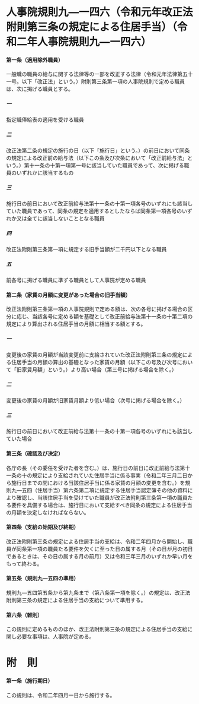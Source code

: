 # 人事院規則九―一四六（令和元年改正法附則第三条の規定による住居手当）（令和二年人事院規則九―一四六）
#### 第一条（適用除外職員）
一般職の職員の給与に関する法律等の一部を改正する法律（令和元年法律第五十一号。以下「改正法」という。）附則第三条第一項の人事院規則で定める職員は、次に掲げる職員とする。
##### 一
指定職俸給表の適用を受ける職員
##### 二
改正法第二条の規定の施行の日（以下「施行日」という。）の前日において同条の規定による改正前の給与法（以下この条及び次条において「改正前給与法」という。）第十一条の十第一項第一号に該当していた職員であって、次に掲げる職員のいずれかに該当するもの
##### 三
施行日の前日において改正前給与法第十一条の十第一項各号のいずれにも該当していた職員であって、同条の規定を適用するとしたならば同条第一項各号のいずれか又は全てに該当しないこととなる職員
##### 四
改正法附則第三条第一項に規定する旧手当額が二千円以下となる職員
##### 五
前各号に掲げる職員に準ずる職員として人事院が定める職員
#### 第二条（家賃の月額に変更があった場合の旧手当額）
改正法附則第三条第一項の人事院規則で定める額は、次の各号に掲げる場合の区分に応じ、当該各号に定める額を基礎として改正前給与法第十一条の十第二項の規定により算出される住居手当の月額に相当する額とする。
##### 一
変更後の家賃の月額が当該変更前に支給されていた改正法附則第三条の規定による住居手当の月額の算出の基礎となった家賃の月額（以下この号及び次号において「旧家賃月額」という。）より高い場合（第三号に掲げる場合を除く。）
##### 二
変更後の家賃の月額が旧家賃月額より低い場合（次号に掲げる場合を除く。）
##### 三
施行日の前日において改正前給与法第十一条の十第一項各号のいずれにも該当していた場合
#### 第三条（確認及び決定）
各庁の長（その委任を受けた者を含む。）は、施行日の前日に改正前給与法第十一条の十の規定により支給されていた住居手当に係る事実（令和二年三月二日から施行日までの間における当該住居手当に係る家賃の月額の変更を含む。）を規則九―五四（住居手当）第六条第二項に規定する住居手当認定簿その他の資料により確認し、当該住居手当を受けていた職員が改正法附則第三条第一項の職員たる要件を具備する場合は、施行日において支給すべき同条の規定による住居手当の月額を決定しなければならない。
#### 第四条（支給の始期及び終期）
改正法附則第三条の規定による住居手当の支給は、令和二年四月から開始し、職員が同条第一項の職員たる要件を欠くに至った日の属する月（その日が月の初日であるときは、その日の属する月の前月）又は令和三年三月のいずれか早い月をもって終わる。
#### 第五条（規則九―五四の準用）
規則九―五四第五条から第九条まで（第八条第一項を除く。）の規定は、改正法附則第三条の規定による住居手当の支給について準用する。
#### 第六条（雑則）
この規則に定めるもののほか、改正法附則第三条の規定による住居手当の支給に関し必要な事項は、人事院が定める。
# 附　則
#### 第一条（施行期日）
この規則は、令和二年四月一日から施行する。
